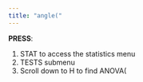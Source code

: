 ```yaml
---
title: "angle("
---
```


**PRESS**:
1. STAT to access the statistics menu
2. TESTS submenu
3. Scroll down to H to find ANOVA(

